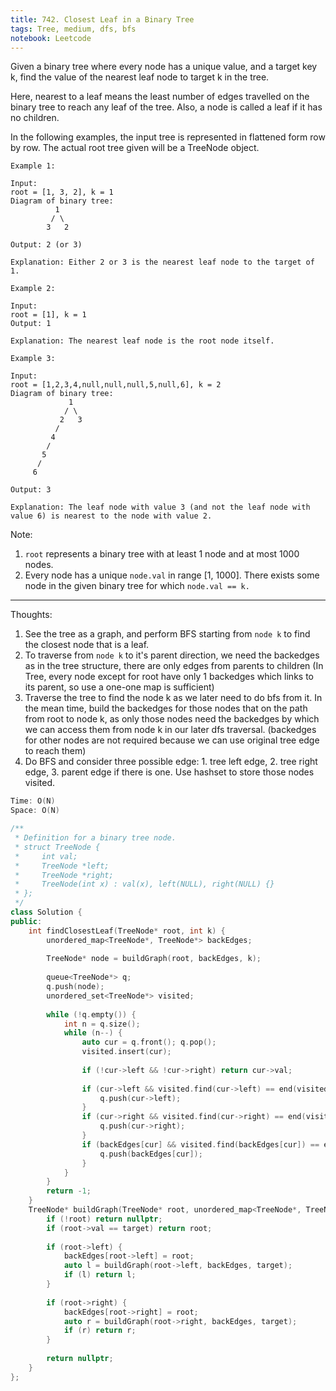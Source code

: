 ```yaml
---
title: 742. Closest Leaf in a Binary Tree
tags: Tree, medium, dfs, bfs
notebook: Leetcode
---
```


Given a binary tree where every node has a unique value, and a target key k, find the value of the nearest leaf node to target k in the tree.

Here, nearest to a leaf means the least number of edges travelled on the binary tree to reach any leaf of the tree. Also, a node is called a leaf if it has no children.

In the following examples, the input tree is represented in flattened form row by row. The actual root tree given will be a TreeNode object.

```
Example 1:

Input:
root = [1, 3, 2], k = 1
Diagram of binary tree:
          1
         / \
        3   2

Output: 2 (or 3)

Explanation: Either 2 or 3 is the nearest leaf node to the target of 1.
```
```
Example 2:

Input:
root = [1], k = 1
Output: 1

Explanation: The nearest leaf node is the root node itself.
```
```
Example 3:

Input:
root = [1,2,3,4,null,null,null,5,null,6], k = 2
Diagram of binary tree:
             1
            / \
           2   3
          /
         4
        /
       5
      /
     6

Output: 3

Explanation: The leaf node with value 3 (and not the leaf node with value 6) is nearest to the node with value 2.
```
Note:
1. `root` represents a binary tree with at least 1 node and at most 1000 nodes.
2. Every node has a unique `node.val` in range [1, 1000].
There exists some node in the given binary tree for which `node.val == k.`

----------

Thoughts:
1. See the tree as a graph, and perform BFS starting from `node k` to find the closest node that is a leaf.
2. To traverse from `node k` to it's parent direction, we need the backedges as in the tree structure, there are only edges from parents to children (In Tree, every node except for root have only 1 backedges which links to its parent, so use a one-one map is sufficient)
3. Traverse the tree to find the node k as we later need to do bfs from it. In the mean time, build the backedges for those nodes that on the path from root to node k, as only those nodes need the backedges by which we can access them from node k in our later dfs traversal. (backedges for other nodes are not required because we can use original tree edge to reach them)
4. Do BFS and consider three possible edge: 1. tree left edge, 2. tree right edge, 3. parent edge if there is one. Use hashset to store those nodes visited.

```c++
Time: O(N)
Space: O(N)

/**
 * Definition for a binary tree node.
 * struct TreeNode {
 *     int val;
 *     TreeNode *left;
 *     TreeNode *right;
 *     TreeNode(int x) : val(x), left(NULL), right(NULL) {}
 * };
 */
class Solution {
public:
    int findClosestLeaf(TreeNode* root, int k) {
        unordered_map<TreeNode*, TreeNode*> backEdges;
        
        TreeNode* node = buildGraph(root, backEdges, k);
        
        queue<TreeNode*> q;
        q.push(node);
        unordered_set<TreeNode*> visited;
        
        while (!q.empty()) {
            int n = q.size();
            while (n--) {
                auto cur = q.front(); q.pop();
                visited.insert(cur);
                
                if (!cur->left && !cur->right) return cur->val;
                
                if (cur->left && visited.find(cur->left) == end(visited)) {
                    q.push(cur->left);
                }
                if (cur->right && visited.find(cur->right) == end(visited)) {
                    q.push(cur->right);
                }
                if (backEdges[cur] && visited.find(backEdges[cur]) == end(visited)) {
                    q.push(backEdges[cur]);
                }
            }
        }
        return -1;
    }
    TreeNode* buildGraph(TreeNode* root, unordered_map<TreeNode*, TreeNode*> &backEdges, int &target) {
        if (!root) return nullptr;
        if (root->val == target) return root;
        
        if (root->left) {
            backEdges[root->left] = root;
            auto l = buildGraph(root->left, backEdges, target);
            if (l) return l;
        }
        
        if (root->right) {
            backEdges[root->right] = root;
            auto r = buildGraph(root->right, backEdges, target);
            if (r) return r;
        }
        
        return nullptr;
    }
};

```
